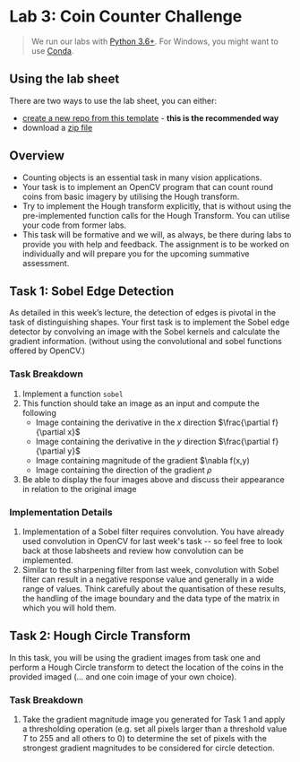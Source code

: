 # Lab 3: Coin Counter Challenge

> We run our labs with [Python 3.6+](https://www.python.org/downloads/).
> For Windows, you might want to use [Conda](https://www.anaconda.com/products/distribution). 

## Using the lab sheet

There are two ways to use the lab sheet, you can either:

- [create a new repo from this template](https://github.com/UoB-CS-IPCV/Lab3-Coin-Counter-Challenge/generate) - **this is the recommended way**
- download a [zip file](https://github.com/UoB-CS-IPCV/Lab3-Coin-Counter-Challenge/archive/master.zip)

## Overview

- Counting objects is an essential task in many vision applications. 
- Your task is to implement an OpenCV program that can count round coins from basic imagery by utilising the Hough transform. 
- Try to implement the Hough transform explicitly, that is without using the pre-implemented function calls for the Hough Transform. You can utilise your code from former labs.
- This task will be formative and we will, as always, be there during labs to provide you with help and feedback. The assignment is to be worked on individually and will prepare you for the upcoming summative assessment.

## Task 1: Sobel Edge Detection

As detailed in this week’s lecture, the detection of edges is pivotal in the task of distinguishing shapes. Your first task is to implement the Sobel edge detector by convolving an image with the Sobel kernels and calculate the gradient information. (without using the convolutional and sobel functions offered by OpenCV.)

### Task Breakdown

1. Implement a function `sobel`
2. This function should take an image as an input and compute the following
    - Image containing the derivative in the $x$ direction $\frac{\partial f}{\partial x}$
    - Image containing the derivative in the $y$ direction $\frac{\partial f}{\partial y}$
    - Image containing magnitude of the gradient $\nabla f(x,y) 
    - Image containing the direction of the gradient $\rho$
3. Be able to display the four images above and discuss their appearance in relation to the original image

### Implementation Details

1. Implementation of a Sobel filter requires convolution. You have already used convolution in OpenCV for last week's task -- so feel free to look back at those labsheets and review how convolution can be implemented.
2. Similar to the sharpening filter from last week, convolution with Sobel filter can result in a negative response value and generally in a wide range of values. Think carefully about the quantisation of these results, the handling of the image boundary and the data type of the matrix in which you will hold them.

## Task 2: Hough Circle Transform

In this task, you will be using the gradient images from task one and perform a Hough Circle transform to detect the location of the coins in the provided imaged (… and one coin image of your own choice).

### Task Breakdown

1. Take the gradient magnitude image you generated for Task 1 and apply a thresholding operation (e.g. set all pixels larger than a threshold value $T$ to 255 and all others to 0) to determine the set of pixels with the strongest gradient magnitudes to be considered for circle detection.


